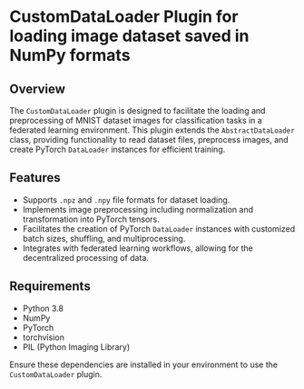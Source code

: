 
# CustomDataLoader Plugin for loading image dataset saved in NumPy formats

## Overview

The `CustomDataLoader` plugin is designed to facilitate the loading and preprocessing of MNIST dataset images for classification tasks in a federated learning environment. This plugin extends the `AbstractDataLoader` class, providing functionality to read dataset files, preprocess images, and create PyTorch `DataLoader` instances for efficient training.

## Features

- Supports `.npz` and `.npy` file formats for dataset loading.
- Implements image preprocessing including normalization and transformation into PyTorch tensors.
- Facilitates the creation of PyTorch `DataLoader` instances with customized batch sizes, shuffling, and multiprocessing.
- Integrates with federated learning workflows, allowing for the decentralized processing of data.

## Requirements

- Python 3.8
- NumPy
- PyTorch
- torchvision
- PIL (Python Imaging Library)

Ensure these dependencies are installed in your environment to use the `CustomDataLoader` plugin.
